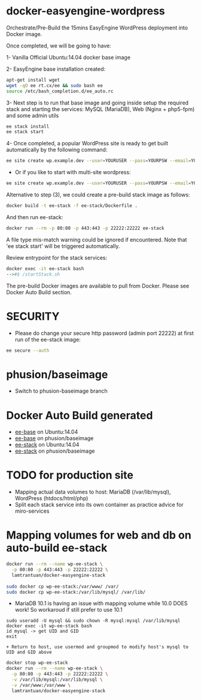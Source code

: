 # docker-easyengine-wordpress
Orchestrate/Pre-Build the 15mins EasyEngine WordPress deployment into Docker image.

Once completed, we will be going to have:

1- Vanilla Official Ubuntu:14.04 docker base image

2- EasyEngine base installation created:
```sh
apt-get install wget
wget -qO ee rt.cx/ee && sudo bash ee
source /etc/bash_completion.d/ee_auto.rc
```

3- Next step is to run that base image and going inside setup the required stack and starting the services: MySQL (MariaDB), Web (Nginx + php5-fpm) and some admin utils
```sh
ee stack install
ee stack start
```

4- Once completed, a popular WordPress site is ready to get built automatically by the following command:
```sh
ee site create wp.example.dev --user=YOURUSER --pass=YOURPSW --email=YOUREMAIL
```

+ Or if you like to start with multi-site wordpress:
```sh
ee site create wp.example.dev --user=YOURUSER --pass=YOURPSW --email=YOUREMAIL --wpsubdom
```
	
Alternative to step (3), we could create a pre-build stack image as follows:
```sh
docker build -t ee-stack -f ee-stack/Dockerfile .
```

And then run ee-stack:
```sh
docker run --rm -p 80:80 -p 443:443 -p 22222:22222 ee-stack
```
A file type mis-match warning could be ignored if encountered.  Note that 'ee stack start' will be triggered automatically. 

Review entrypoint for the stack services:
```sh
docker exec -it ee-stack bash
-->#$ /startStack.sh
```

The pre-build Docker images are available to pull from Docker.  Please see Docker Auto Build section. 

# SECURITY
* Please do change your secure http password (admin port 22222) at first run of the ee-stack image:
```sh
ee secure --auth
```

# phusion/baseimage
* Switch to phusion-baseimage branch

# Docker Auto Build generated
+ [ee-base](https://hub.docker.com/r/lamtrantuan/docker-easyengine-wordpress/) on Ubuntu:14.04
+ [ee-base](https://hub.docker.com/r/lamtrantuan/docker-easyengine-wordpress/) on phusion/baseimage
+ [ee-stack](https://hub.docker.com/r/lamtrantuan/docker-easyengine-stack/) on Ubuntu:14.04
+ [ee-stack](https://hub.docker.com/r/lamtrantuan/docker-easyengine-stack/) on phusion/baseimage

# TODO for production site
+ Mapping actual data volumes to host: MariaDB (/var/lib/mysql), WordPress (htdocs/html/php)
+ Split each stack service into its own container as practice advice for miro-services

# Mapping volumes for web and db on auto-build ee-stack
```sh
docker run --rm --name wp-ee-stack \
  -p 80:80 -p 443:443 -p 22222:22222 \
  lamtrantuan/docker-easyengine-stack
  
sudo docker cp wp-ee-stack:/var/www/ /var/
sudo docker cp wp-ee-stack:/var/lib/mysql/ /var/lib/
```

+ MariaDB 10.1 is having an issue with mapping volume while 10.0 DOES work! So workaroud if still prefer to use 10.1
```hack
sudo useradd -U mysql && sudo chown -R mysql:mysql /var/lib/mysql
docker exec -it wp-ee-stack bash
id mysql -> get UID and GID
exit

+ Return to host, use usermod and groupmod to modify host's mysql to UID and GID above 
```

```sh
docker stop wp-ee-stack
docker run --rm --name wp-ee-stack \
  -p 80:80 -p 443:443 -p 22222:22222 \
  -v /var/lib/mysql:/var/lib/mysql \
  -v /var/www:/var/www \
  lamtrantuan/docker-easyengine-stack
